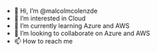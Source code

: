 - 👋 Hi, I’m @malcolmcolenzde
- 👀 I’m interested in Cloud
- 🌱 I’m currently learning Azure and AWS
- 💞️ I’m looking to collaborate on Azure and AWS
- 📫 How to reach me 

<!---
malcolmcolenzde/malcolmcolenzde is a ✨ special ✨ repository because its `README.md` (this file) appears on your GitHub profile.
You can click the Preview link to take a look at your changes.
--->
